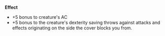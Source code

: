 **Effect**
-  +5 bonus to creature's AC
-  +5 bonus to the creature's dexterity saving throws against attacks and effects originating on the side the cover blocks you from.